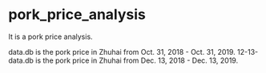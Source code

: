 # pork_price_analysis
It is a pork price analysis.

data.db is the pork price in Zhuhai from Oct. 31, 2018 - Oct. 31, 2019.
12-13-data.db is the pork price in Zhuhai from Dec. 13, 2018 - Dec. 13, 2019.
